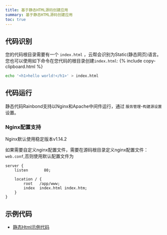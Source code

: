 ```yaml
---
title: 基于静态HTML源码创建应用
summary: 基于静态HTML源码创建应用
toc: true
---
```


## 代码识别

您的代码根目录需要有一个 `index.html` ，云帮会识别为Static(静态网页)语言。您也可以使用如下命令在您代码的根目录创建`index.html`:
{% include copy-clipboard.html %}

```bash
echo '<h1>hello world!</h1>' > index.html
```

## 代码运行

静态代码Rainbond支持以Nginx和Apache中间件运行，通过 `服务管理`-`构建源设置` 设置。

### Nginx配置支持

Nginx默认使用稳定版本v1.14.2

如果需要自定义nginx配置文件，需要在源码根目录定义nginx配置文件：`web.conf`,否则使用默认配置文件为

```
server {
    listen       80;
    
    location / {
        root   /app/www;
        index  index.html index.htm;
    }
}
```

<!--
### 构建环境变量支持

```bash
BUILD_DEBUG_URL: 显示runtime下载url
BUILD_USE_NGINX: 使用Nginx
BUILD_USE_APACHE: 使用Apache
```
-->

## 示例代码

- [静态Html示例代码](https://github.com/goodrain/static-demo.git)